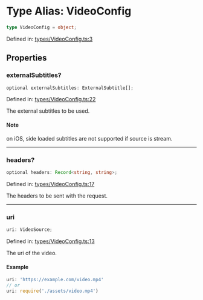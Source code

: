 # Type Alias: VideoConfig

```ts
type VideoConfig = object;
```

Defined in: [types/VideoConfig.ts:3](https://github.com/TheWidlarzGroup/react-native-video-v7/blob/d4046f8eca07df9e2ec69f8007c800ebf23ec7a7/packages/react-native-video/src/core/types/VideoConfig.ts#L3)

## Properties

### externalSubtitles?

```ts
optional externalSubtitles: ExternalSubtitle[];
```

Defined in: [types/VideoConfig.ts:22](https://github.com/TheWidlarzGroup/react-native-video-v7/blob/d4046f8eca07df9e2ec69f8007c800ebf23ec7a7/packages/react-native-video/src/core/types/VideoConfig.ts#L22)

The external subtitles to be used.

#### Note

on iOS, side loaded subtitles are not supported if source is stream.

***

### headers?

```ts
optional headers: Record<string, string>;
```

Defined in: [types/VideoConfig.ts:17](https://github.com/TheWidlarzGroup/react-native-video-v7/blob/d4046f8eca07df9e2ec69f8007c800ebf23ec7a7/packages/react-native-video/src/core/types/VideoConfig.ts#L17)

The headers to be sent with the request.

***

### uri

```ts
uri: VideoSource;
```

Defined in: [types/VideoConfig.ts:13](https://github.com/TheWidlarzGroup/react-native-video-v7/blob/d4046f8eca07df9e2ec69f8007c800ebf23ec7a7/packages/react-native-video/src/core/types/VideoConfig.ts#L13)

The uri of the video.

#### Example

```ts
uri: 'https://example.com/video.mp4'
// or
uri: require('./assets/video.mp4')
```
